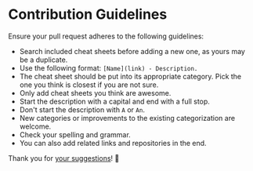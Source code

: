 # Contribution Guidelines

Ensure your pull request adheres to the following guidelines:

- Search included cheat sheets before adding a new one, as yours may be a duplicate.
- Use the following format: `[Name](link) - Description.`
- The cheat sheet should be put into its appropriate category. Pick the one you think is closest if you are not sure.
- Only add cheat sheets you think are awesome.
- Start the description with a capital and end with a full stop.
- Don't start the description with `A` or `An`.
- New categories or improvements to the existing categorization are welcome.
- Check your spelling and grammar.
- You can also add related links and repositories in the end.

Thank you for [your suggestions](../../edit/master/README.md)! 💜